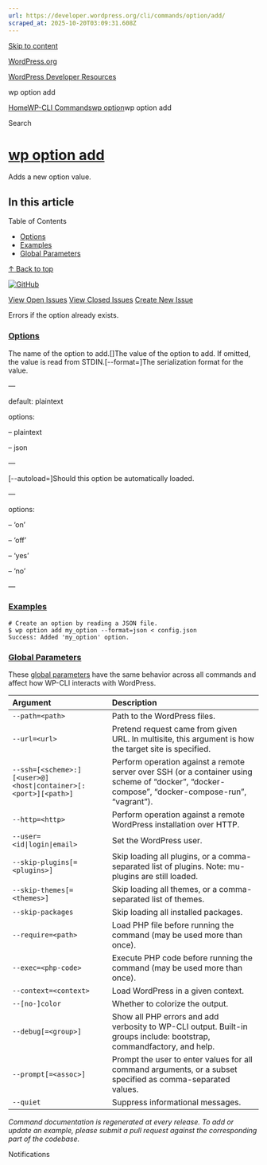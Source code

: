 ```yaml
---
url: https://developer.wordpress.org/cli/commands/option/add/
scraped_at: 2025-10-20T03:09:31.608Z
---
```


[Skip to content](https://developer.wordpress.org/cli/commands/option/add/#wp--skip-link--target)

[WordPress.org](https://wordpress.org/)

[WordPress Developer Resources](https://developer.wordpress.org/)

wp option add


[Home](https://developer.wordpress.org/)[WP-CLI Commands](https://developer.wordpress.org/cli/commands/)[wp option](https://developer.wordpress.org/cli/commands/option/)wp option add

Search

# [wp option add](https://developer.wordpress.org/cli/commands/option/add/)

Adds a new option value.

## In this article

Table of Contents

- [Options](https://developer.wordpress.org/cli/commands/option/add/#options)
- [Examples](https://developer.wordpress.org/cli/commands/option/add/#examples)
- [Global Parameters](https://developer.wordpress.org/cli/commands/option/add/#global-parameters)

[↑ Back to top](https://developer.wordpress.org/cli/commands/option/add/#wp--skip-link--target)

[![GitHub](https://make.wordpress.org/cli/wp-content/plugins/wporg-cli/assets/images/github-mark.svg)](https://github.com/wp-cli/entity-command)

[View Open Issues](https://github.com/login?return_to=%2Fissues%3Fq%3Dlabel%3Acommand%3Aoption-add+sort%3Aupdated-desc+org%3Awp-cli+is%3Aopen) [View Closed Issues](https://github.com/login?return_to=%2Fissues%3Fq%3Dlabel%3Acommand%3Aoption-add+sort%3Aupdated-desc+org%3Awp-cli+is%3Aclosed) [Create New Issue](https://github.com/wp-cli/entity-command/issues/new)

Errors if the option already exists.

### [Options](https://developer.wordpress.org/cli/commands/option/add/\#options)

<key>The name of the option to add.\[<value>\]The value of the option to add. If omitted, the value is read from STDIN.\[--format=<format>\]The serialization format for the value.

—

default: plaintext

options:

– plaintext

– json

—

\[--autoload=<autoload>\]Should this option be automatically loaded.

—

options:

– ‘on’

– ‘off’

– ‘yes’

– ‘no’

—

### [Examples](https://developer.wordpress.org/cli/commands/option/add/\#examples)

```
# Create an option by reading a JSON file.
$ wp option add my_option --format=json < config.json
Success: Added 'my_option' option.

```

### [Global Parameters](https://developer.wordpress.org/cli/commands/option/add/\#global-parameters)

These [global parameters](https://make.wordpress.org/cli/handbook/config/) have the same behavior across all commands and affect how WP-CLI interacts with WordPress.

| **Argument** | **Description** |
| :-- | :-- |
| `--path=<path>` | Path to the WordPress files. |
| `--url=<url>` | Pretend request came from given URL. In multisite, this argument is how the target site is specified. |
| `--ssh=[<scheme>:][<user>@]<host\|container>[:<port>][<path>]` | Perform operation against a remote server over SSH (or a container using scheme of “docker”, “docker-compose”, “docker-compose-run”, “vagrant”). |
| `--http=<http>` | Perform operation against a remote WordPress installation over HTTP. |
| `--user=<id\|login\|email>` | Set the WordPress user. |
| `--skip-plugins[=<plugins>]` | Skip loading all plugins, or a comma-separated list of plugins. Note: mu-plugins are still loaded. |
| `--skip-themes[=<themes>]` | Skip loading all themes, or a comma-separated list of themes. |
| `--skip-packages` | Skip loading all installed packages. |
| `--require=<path>` | Load PHP file before running the command (may be used more than once). |
| `--exec=<php-code>` | Execute PHP code before running the command (may be used more than once). |
| `--context=<context>` | Load WordPress in a given context. |
| `--[no-]color` | Whether to colorize the output. |
| `--debug[=<group>]` | Show all PHP errors and add verbosity to WP-CLI output. Built-in groups include: bootstrap, commandfactory, and help. |
| `--prompt[=<assoc>]` | Prompt the user to enter values for all command arguments, or a subset specified as comma-separated values. |
| `--quiet` | Suppress informational messages. |

_Command documentation is regenerated at every release. To add or update an example, please submit a pull request against the corresponding part of the codebase._

Notifications